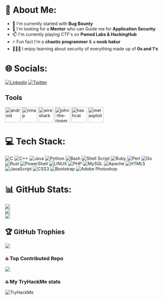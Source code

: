 # 💫 About Me:
- 🌱 I'm currently started with **Bug Bounty** <br>
- 💬 I'm looking for a **Mentor** who can Guide me for **Application Security** <br>
- 📫 I'm currently playing CTF's on **Pwned Labs & HackingHub** <br>
- ⚡ Fun fact I'm a **chaotic programmer** & a **noob hakur**
- 🕵🏽‍♂️ I enjoy learning about security of everything made up of **0s and 1's**


# 🌐 Socials:
[![Linkedin](https://img.shields.io/badge/LinkedIn-0077B5?style=for-the-badge&logo=linkedin&logoColor=white)](https://www.linkedin.com/in/raunak-gupta-772408255) 
[![Twitter](https://img.shields.io/badge/Twitter-1DA1F2?style=for-the-badge&logo=twitter&logoColor=white)](https://twitter.com/OreoBiscui74046) 

## Tools 
<p align="left">
  	<img src="https://image.spreadshirtmedia.com/image-server/v1/compositions/T1040A14PA2252PT32X45Y15D1048988355W3400H3400CxF36916%3AxFFFFFF/views/1,width=650,height=650,appearanceId=14,backgroundColor=ffffff/burp-suite-icon.jpg" alt="android" width="50" height="50"/>
  	<img src="https://nmap.org/images/nmap-logo-256x256.png" alt="nmap" width="50" height="50"/>
  	<img src="https://upload.wikimedia.org/wikipedia/commons/c/c6/Wireshark_icon_new.png" alt="wireshark" width="50" height="50"/>
  	<img src="https://github.com/V31L0x1/V31L0X1/assets/63537300/21c03dfd-00a4-45b5-a226-f0d87faa7f65" alt="john-the-ripper" width="50" height="50"/>
  	<img src="https://pbs.twimg.com/profile_images/1425873977327726596/XR0uNrj3_400x400.jpg" alt="hashcat" width="50" height="50"/>
  	<img src="https://play-lh.googleusercontent.com/PjfzpTbZMKywkKDtX1dLkzZroAZCLTwGrwIL3acVg_-DGeP4dYkKt_Z6R8bpaOReLQ" alt="metasploit" width="50" height="50"/>
  
</p>


# 💻 Tech Stack:
![C](https://img.shields.io/badge/c-%2300599C.svg?style=for-the-badge&logo=c&logoColor=white) 
![C++](https://img.shields.io/badge/c++-%2300599C.svg?style=for-the-badge&logo=c%2B%2B&logoColor=white) 
![Java](https://img.shields.io/badge/java-%23ED8B00.svg?style=for-the-badge&logo=java&logoColor=white) 
![Python](https://img.shields.io/badge/python-3670A0?style=for-the-badge&logo=python&logoColor=ffdd54) 
![Bash](https://rb.gy/8jjy3r)
![Shell Script](https://img.shields.io/badge/shell_script-%23121011.svg?style=for-the-badge&logo=gnu-bash&logoColor=white)
![Ruby](https://img.shields.io/badge/ruby-%23CC342D.svg?style=for-the-badge&logo=ruby&logoColor=white)
![Perl](https://img.shields.io/badge/perl-%2339457E.svg?style=for-the-badge&logo=perl&logoColor=white)
![Go](https://img.shields.io/badge/go-%2300ADD8.svg?style=for-the-badge&logo=go&logoColor=white)
![Rust](https://img.shields.io/badge/rust-%23000000.svg?style=for-the-badge&logo=rust&logoColor=white)
![PowerShell](https://img.shields.io/badge/PowerShell-%235391FE.svg?style=for-the-badge&logo=powershell&logoColor=white)
![LINUX](https://img.shields.io/badge/Linux-FCC624?style=for-the-badge&logo=linux&logoColor=black)
![PHP](https://img.shields.io/badge/php-%23777BB4.svg?style=for-the-badge&logo=php&logoColor=white)
![MySQL](https://img.shields.io/badge/mysql-4479A1.svg?style=for-the-badge&logo=mysql&logoColor=white)
![Apache](https://img.shields.io/badge/apache-%23D42029.svg?style=for-the-badge&logo=apache&logoColor=white) 
![HTML5](https://img.shields.io/badge/html5-%23E34F26.svg?style=for-the-badge&logo=html5&logoColor=white)
![JavaScript](https://img.shields.io/badge/javascript-%23323330.svg?style=for-the-badge&logo=javascript&logoColor=%23F7DF1E)
![CSS3](https://img.shields.io/badge/css3-%231572B6.svg?style=for-the-badge&logo=css3&logoColor=white) 
![Bootstrap](https://img.shields.io/badge/bootstrap-%23563D7C.svg?style=for-the-badge&logo=bootstrap&logoColor=white)
![Adobe Photoshop](https://img.shields.io/badge/adobephotoshop-%2331A8FF.svg?style=for-the-badge&logo=adobephotoshop&logoColor=white)



# 📊 GitHub Stats:
![](https://github-readme-stats.vercel.app/api?username=Raunaksplanet&theme=dark&hide_border=true&include_all_commits=false&count_private=false)<br/>
![](https://github-readme-streak-stats.herokuapp.com/?user=Raunaksplanet&theme=dark&hide_border=true)<br/>
![](https://github-readme-stats.vercel.app/api/top-langs/?username=Raunaksplanet&theme=dark&hide_border=true&include_all_commits=false&count_private=false&layout=compact)

## 🏆 GitHub Trophies
![](https://github-profile-trophy.vercel.app/?username=Raunaksplanet&theme=discord&no-frame=false&no-bg=false&margin-w=4)

### 🔝 Top Contributed Repo
![](https://github-contributor-stats.vercel.app/api?username=Raunaksplanet&limit=5&theme=dark&combine_all_yearly_contributions=true)

### 🔝 My TryHackMe stats
<img src="https://tryhackme-badges.s3.amazonaws.com/oreobiscuit656.png" alt="TryHackMe">
